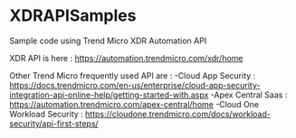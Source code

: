 # XDRAPISamples
Sample code using Trend Micro XDR Automation API

XDR API is here :  https://automation.trendmicro.com/xdr/home

Other Trend Micro frequently used API are : 
-Cloud App Security :  https://docs.trendmicro.com/en-us/enterprise/cloud-app-security-integration-api-online-help/getting-started-with.aspx
-Apex Central Saas : https://automation.trendmicro.com/apex-central/home
-Cloud One Workload Security : https://cloudone.trendmicro.com/docs/workload-security/api-first-steps/

